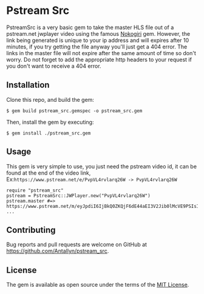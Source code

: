 # Pstream Src

PstreamSrc is a very basic gem to take the master HLS file out of a pstream.net jwplayer video using the famous [Nokogiri](https://github.com/sparklemotion/nokogiri) gem.
However, the link being generated is unique to your ip address and will expires after 10 minutes, if you try getting the file anyway you'll just get a 404 error. The links in the master file will not expire after the same amount of time so don't worry.
Do not forget to add the appropriate http headers to your request if you don't want to receive a 404 error.

## Installation

Clone this repo, and build the gem:

    $ gem build pstream_src.gemspec -o pstream_src.gem

Then, install the gem by executing:

    $ gem install ./pstream_src.gem

## Usage

This gem is very simple to use, you just need the pstream video id, it can be found at the end of the video link,
 Ex:``https://www.pstream.net/e/PvpVL4rvlarq26W -> PvpVL4rvlarq26W``

	require "pstream_src"
	pstream = PstreamSrc::JWPlayer.new("PvpVL4rvlarq26W")
	pstream.master #=> https://www.pstream.net/m/eyJpdiI6IjBkQ0ZKQjF6dE44aEI3V2Jib0lMcVE9PSIsInZhbHV ...

## Contributing

Bug reports and pull requests are welcome on GitHub at https://github.com/Antallyn/pstream_src.

## License

The gem is available as open source under the terms of the [MIT License](https://opensource.org/licenses/MIT).
